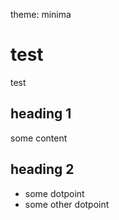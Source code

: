 theme: minima
# test
test

## heading 1
some content

## heading 2
* some dotpoint
* some other dotpoint
